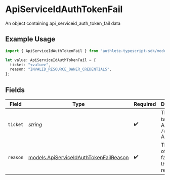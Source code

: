# ApiServiceIdAuthTokenFail

An object containing api_serviceid_auth_token_fail data

## Example Usage

```typescript
import { ApiServiceIdAuthTokenFail } from "authlete-typescript-sdk/models";

let value: ApiServiceIdAuthTokenFail = {
  ticket: "<value>",
  reason: "INVALID_RESOURCE_OWNER_CREDENTIALS",
};
```

## Fields

| Field                                                                                  | Type                                                                                   | Required                                                                               | Description                                                                            |
| -------------------------------------------------------------------------------------- | -------------------------------------------------------------------------------------- | -------------------------------------------------------------------------------------- | -------------------------------------------------------------------------------------- |
| `ticket`                                                                               | *string*                                                                               | :heavy_check_mark:                                                                     | The ticket issued from Authlete `/auth/token` API.<br/>                                |
| `reason`                                                                               | [models.ApiServiceIdAuthTokenFailReason](../models/apiserviceidauthtokenfailreason.md) | :heavy_check_mark:                                                                     | The reason of the failure of the token request.<br/>                                   |